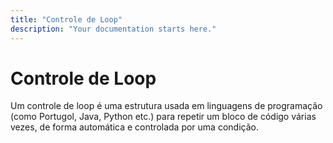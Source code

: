 ```yaml
---
title: "Controle de Loop"
description: "Your documentation starts here."
---
```


# Controle de Loop

Um controle de loop é uma estrutura usada em linguagens de programação (como Portugol, Java, Python etc.) para repetir um bloco de código várias vezes, de forma automática e controlada por uma condição.






